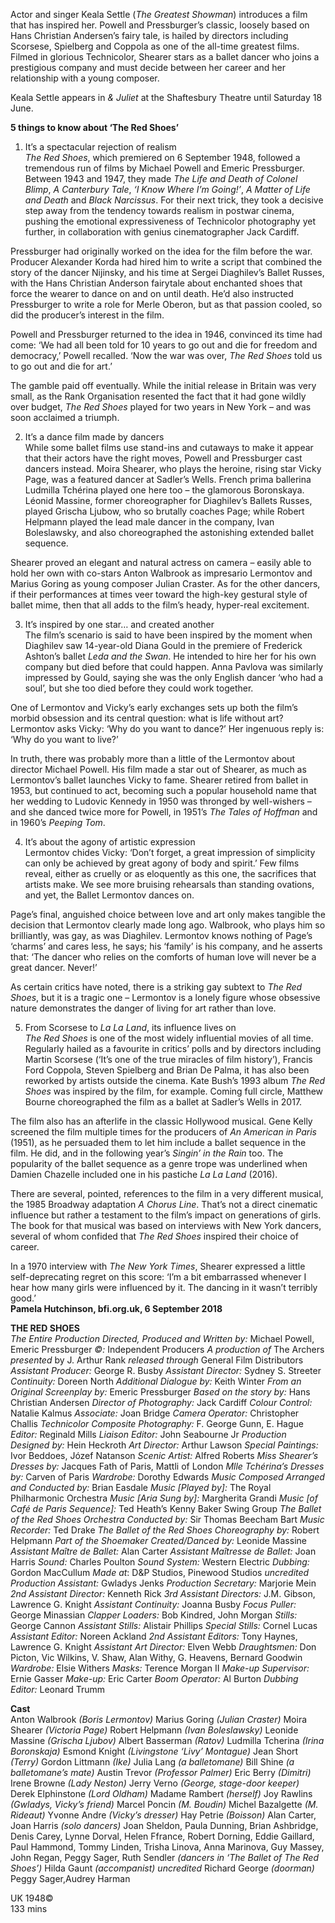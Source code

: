 
Actor and singer Keala Settle (_The Greatest Showman_) introduces a film that has inspired her. Powell and Pressburger’s classic, loosely based on Hans Christian Andersen’s fairy tale, is hailed by directors including Scorsese, Spielberg and Coppola as one of the all-time greatest films. Filmed in glorious Technicolor, Shearer stars as a ballet dancer who joins a prestigious company and must decide between her career and her relationship with a young composer.

Keala Settle appears in _& Juliet_ at the Shaftesbury Theatre until Saturday 18 June.

**5 things to know about ‘The Red Shoes’**<br>
1. It’s a spectacular rejection of realism<br>
_The Red Shoes_, which premiered on 6 September 1948, followed a tremendous run of films by Michael Powell and Emeric Pressburger. Between 1943 and 1947, they made _The Life and Death of Colonel Blimp_, _A Canterbury Tale_, _‘I Know Where I’m Going!’_, _A Matter of Life and Death_ and _Black Narcissus_. For their next trick, they took a decisive step away from the tendency towards realism in postwar cinema, pushing the emotional expressiveness of Technicolor photography yet further, in collaboration with genius cinematographer Jack Cardiff.

Pressburger had originally worked on the idea for the film before the war. Producer Alexander Korda had hired him to write a script that combined the story of the dancer Nijinsky, and his time at Sergei Diaghilev’s Ballet Russes, with the Hans Christian Anderson fairytale about enchanted shoes that force the wearer to dance on and on until death. He’d also instructed Pressburger to write a role for Merle Oberon, but as that passion cooled, so did the producer’s interest in the film.

Powell and Pressburger returned to the idea in 1946, convinced its time had come: ‘We had all been told for 10 years to go out and die for freedom and democracy,’ Powell recalled. ‘Now the war was over, _The Red Shoes_ told us to go out and die for art.’

The gamble paid off eventually. While the initial release in Britain was very small, as the Rank Organisation resented the fact that it had gone wildly over budget, _The Red Shoes_ played for two years in New York – and was soon acclaimed a triumph.

2. It’s a dance film made by dancers<br>
While some ballet films use stand-ins and cutaways to make it appear that their actors have the right moves, Powell and Pressburger cast dancers instead. Moira Shearer, who plays the heroine, rising star Vicky Page, was a featured dancer at Sadler’s Wells. French prima ballerina Ludmilla Tchérina played one here too – the glamorous Boronskaya. Léonid Massine, former choreographer for Diaghilev’s Ballets Russes, played Grischa Ljubow, who so brutally coaches Page; while Robert Helpmann played the lead male dancer in the company, Ivan Boleslawsky, and also choreographed the astonishing extended ballet sequence.

Shearer proved an elegant and natural actress on camera – easily able to hold her own with co-stars Anton Walbrook as impresario Lermontov and Marius Goring as young composer Julian Craster. As for the other dancers, if their performances at times veer toward the high-key gestural style of ballet mime, then that all adds to the film’s heady, hyper-real excitement.

3. It’s inspired by one star… and created another<br>
The film’s scenario is said to have been inspired by the moment when Diaghilev saw 14-year-old Diana Gould in the premiere of Frederick Ashton’s ballet _Leda and the Swan_. He intended to hire her for his own company but died before that could happen. Anna Pavlova was similarly impressed by Gould, saying she was the only English dancer ‘who had a soul’, but she too died before they could work together.

One of Lermontov and Vicky’s early exchanges sets up both the film’s morbid obsession and its central question: what is life without art? Lermontov asks Vicky: ‘Why do you want to dance?’ Her ingenuous reply is: ‘Why do you want to live?’

In truth, there was probably more than a little of the Lermontov about director Michael Powell. His film made a star out of Shearer, as much as Lermontov’s ballet launches Vicky to fame. Shearer retired from ballet in 1953, but continued to act, becoming such a popular household name that her wedding to Ludovic Kennedy in 1950 was thronged by well-wishers – and she danced twice more for Powell, in 1951’s _The Tales of Hoffman_ and in 1960’s _Peeping Tom_.

4. It’s about the agony of artistic expression<br>
Lermontov chides Vicky: ‘Don’t forget, a great impression of simplicity can only be achieved by great agony of body and spirit.’ Few films reveal, either as cruelly or as eloquently as this one, the sacrifices that artists make. We see more bruising rehearsals than standing ovations, and yet, the Ballet Lermontov dances on.

Page’s final, anguished choice between love and art only makes tangible the decision that Lermontov clearly made long ago. Walbrook, who plays him so brilliantly, was gay, as was Diaghilev. Lermontov knows nothing of Page’s ‘charms’ and cares less, he says; his ‘family’ is his company, and he asserts that: ‘The dancer who relies on the comforts of human love will never be a great dancer. Never!’

As certain critics have noted, there is a striking gay subtext to _The Red Shoes_, but it is a tragic one – Lermontov is a lonely figure whose obsessive nature demonstrates the danger of living for art rather than love.

5. From Scorsese to _La La Land_, its influence lives on<br>
_The Red Shoes_ is one of the most widely influential movies of all time. Regularly hailed as a favourite in critics’ polls and by directors including Martin Scorsese (‘It’s one of the true miracles of film history’), Francis Ford Coppola, Steven Spielberg and Brian De Palma, it has also been reworked by artists outside the cinema. Kate Bush’s 1993 album _The Red Shoes_ was inspired by the film, for example. Coming full circle, Matthew Bourne choreographed the film as a ballet at Sadler’s Wells in 2017.

The film also has an afterlife in the classic Hollywood musical. Gene Kelly screened the film multiple times for the producers of _An American in Paris_ (1951), as he persuaded them to let him include a ballet sequence in the film. He did, and in the following year’s _Singin’ in the Rain_ too. The popularity of the ballet sequence as a genre trope was underlined when Damien Chazelle included one in his pastiche _La La Land_ (2016).

There are several, pointed, references to the film in a very different musical, the 1985 Broadway adaptation _A Chorus Line_. That’s not a direct cinematic influence but rather a testament to the film’s impact on generations of girls. The book for that musical was based on interviews with New York dancers, several of whom confided that _The Red Shoes_ inspired their choice of career.

In a 1970 interview with _The_ _New York Times_, Shearer expressed a little self-deprecating regret on this score: ‘I’m a bit embarrassed whenever I hear how many girls were influenced by it. The dancing in it wasn’t terribly good.’<br>
**Pamela Hutchinson, bfi.org.uk, 6 September 2018**<br>

**THE RED SHOES**<br>
_The Entire Production Directed, Produced and Written by:_ Michael Powell, Emeric Pressburger
_©:_ Independent Producers
_A production of_ The Archers _presented_ by J. Arthur Rank _released through_ General Film Distributors
_Assistant Producer:_ George R. Busby
_Assistant Director:_ Sydney S. Streeter
_Continuity:_ Doreen North
_Additional Dialogue by:_ Keith Winter
_From an Original Screenplay by:_ Emeric Pressburger
_Based on the story by:_ Hans Christian Andersen
_Director of Photography:_ Jack Cardiff
_Colour Control:_ Natalie Kalmus
_Associate:_ Joan Bridge
_Camera Operator:_ Christopher Challis
_Technicolor Composite Photography:_ F. George Gunn, E. Hague
_Editor:_ Reginald Mills
_Liaison Editor:_ John Seabourne Jr
_Production Designed by:_ Hein Heckroth
_Art Director:_ Arthur Lawson
_Special Paintings:_ Ivor Beddoes, Józef Natanson
_Scenic Artist:_ Alfred Roberts
_Miss Shearer’s Dresses by:_ Jacques Fath of Paris, Mattli of London
_Mlle Tchérina’s Dresses by:_ Carven of Paris
_Wardrobe:_ Dorothy Edwards
_Music Composed Arranged and Conducted by:_ Brian Easdale
_Music [Played by]:_ The Royal Philharmonic Orchestra
_Music [Aria Sung by]:_ Margherita Grandi
_Music [of Café de Paris Sequence]:_ Ted Heath’s Kenny Baker Swing Group
_The Ballet of the Red Shoes Orchestra Conducted by:_ Sir Thomas Beecham Bart
_Music Recorder:_ Ted Drake
_The Ballet of the Red Shoes Choreography by:_ Robert Helpmann
_Part of the Shoemaker Created/Danced by:_ Leonide Massine
_Assistant Maître de Ballet:_ Alan Carter
_Assistant Maîtresse de Ballet:_ Joan Harris
_Sound:_ Charles Poulton
_Sound System:_ Western Electric
_Dubbing:_ Gordon MacCullum
_Made at_:  D&P Studios, Pinewood Studios
_uncredited_
_Production Assistant:_ Gwladys Jenks
_Production Secretary:_ Marjorie Mein
_2nd Assistant Director:_ Kenneth Rick
_3rd Assistant Directors:_ J.M. Gibson, Lawrence G. Knight
_Assistant Continuity:_ Joanna Busby
_Focus Puller:_ George Minassian
_Clapper Loaders:_ Bob Kindred, John Morgan
_Stills:_ George Cannon
_Assistant Stills:_ Alistair Phillips
_Special Stills:_ Cornel Lucas
_Assistant Editor:_ Noreen Ackland
_2nd Assistant Editors:_ Tony Haynes, Lawrence G. Knight
_Assistant Art Director:_ Elven Webb
_Draughtsmen:_ Don Picton, Vic Wilkins, V. Shaw, Alan Withy, G. Heavens, Bernard Goodwin
_Wardrobe:_ Elsie Withers
_Masks:_ Terence Morgan II
_Make-up Supervisor:_ Ernie Gasser
_Make-up:_ Eric Carter
_Boom Operator:_ Al Burton
_Dubbing Editor:_ Leonard Trumm

**Cast**<br>
Anton Walbrook _(Boris Lermontov)_
Marius Goring _(Julian Craster)_
Moira Shearer _(Victoria Page)_
Robert Helpmann _(Ivan Boleslawsky)_
Leonide Massine _(Grischa Ljubov)_
Albert Basserman _(Ratov)_
Ludmilla Tcherina _(Irina Boronskaja)_
Esmond Knight _(Livingstone ‘Livy’ Montague)_
Jean Short _(Terry)_
Gordon Littmann _(Ike)_
Julia Lang _(a balletomane)_
Bill Shine _(a balletomane’s mate)_
Austin Trevor _(Professor Palmer)_
Eric Berry _(Dimitri)_
Irene Browne _(Lady Neston)_
Jerry Verno _(George, stage-door keeper)_
Derek Elphinstone _(Lord Oldham)_
Madame Rambert _(herself)_
Joy Rawlins _(Gwladys, Vicky’s friend)_
Marcel Poncin _(M. Boudin)_
Michel Bazalgette _(M. Rideaut)_
Yvonne Andre _(Vicky’s dresser)_
Hay Petrie _(Boisson)_
Alan Carter, Joan Harris _(solo dancers)_
Joan Sheldon, Paula Dunning, Brian Ashbridge, Denis Carey, Lynne Dorval, Helen Ffrance, Robert Dorning, Eddie Gaillard, Paul Hammond, Tommy Linden, Trisha Linova, Anna Marinova, Guy Massey, John Regan, Peggy Sager, Ruth Sendler _(dancers in ‘The Ballet of The Red Shoes’)_
Hilda Gaunt _(accompanist)_
_uncredited_
Richard George _(doorman)_
Peggy Sager,Audrey Harman<br>

UK 1948©<br>
133 mins<br>
<!--stackedit_data:
eyJoaXN0b3J5IjpbMTM1OTUwMjYwXX0=
-->